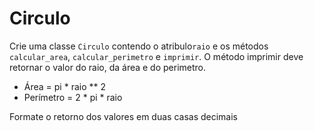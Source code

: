 <h1>Circulo</h1>

<p>
Crie uma classe <code>Circulo</code> contendo o atribulo<code>raio</code> e os métodos <code>calcular_area</code>, <code>calcular_perimetro</code> e
<code>imprimir</code>. O método imprimir deve retornar o valor do raio, da área e do perimetro.
</p>

<ul>
    <li>Área = pi * raio ** 2</li>
    <li>Perímetro = 2 * pi * raio</li>
</ul>

<p>Formate o retorno dos valores em duas casas decimais</p>
